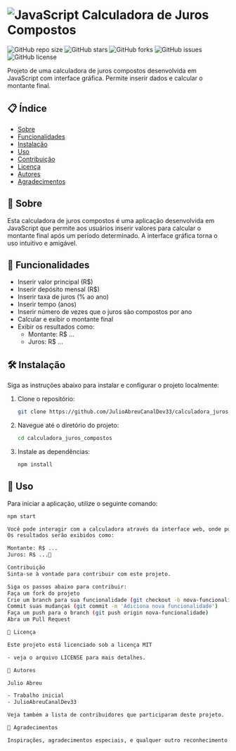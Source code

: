 # ![JavaScript](https://img.icons8.com/color/48/000000/javascript.png) Calculadora de Juros Compostos

![GitHub repo size](https://img.shields.io/github/repo-size/JulioAbreuCanalDev33/calculadora_juros_compostos)
![GitHub stars](https://img.shields.io/github/stars/JulioAbreuCanalDev33/calculadora_juros_compostos?style=social)
![GitHub forks](https://img.shields.io/github/forks/JulioAbreuCanalDev33/calculadora_juros_compostos?style=social)
![GitHub issues](https://img.shields.io/github/issues/JulioAbreuCanalDev33/calculadora_juros_compostos)
![GitHub license](https://img.shields.io/github/license/JulioAbreuCanalDev33/calculadora_juros_compostos)

Projeto de uma calculadora de juros compostos desenvolvida em JavaScript com interface gráfica. Permite inserir dados e calcular o montante final.

## 📋 Índice

- [Sobre](#sobre)
- [Funcionalidades](#funcionalidades)
- [Instalação](#instalação)
- [Uso](#uso)
- [Contribuição](#contribuição)
- [Licença](#licença)
- [Autores](#autores)
- [Agradecimentos](#agradecimentos)

## 📖 Sobre

Esta calculadora de juros compostos é uma aplicação desenvolvida em JavaScript que permite aos usuários inserir valores para calcular o montante final após um período determinado. A interface gráfica torna o uso intuitivo e amigável.

## 🌟 Funcionalidades

- Inserir valor principal (R$)
- Inserir depósito mensal (R$)
- Inserir taxa de juros (% ao ano)
- Inserir tempo (anos)
- Inserir número de vezes que o juros são compostos por ano
- Calcular e exibir o montante final
- Exibir os resultados como:
  - Montante: R$ ...
  - Juros: R$ ...

## 🛠️ Instalação

Siga as instruções abaixo para instalar e configurar o projeto localmente:

1. Clone o repositório:
    ```bash
    git clone https://github.com/JulioAbreuCanalDev33/calculadora_juros_compostos.git
    ```
2. Navegue até o diretório do projeto:
    ```bash
    cd calculadora_juros_compostos
    ```
3. Instale as dependências:
    ```bash
    npm install
    ```

## 🚀 Uso

Para iniciar a aplicação, utilize o seguinte comando:

```bash
npm start

Você pode interagir com a calculadora através da interface web, onde poderá inserir os dados e obter o cálculo do montante final.
Os resultados serão exibidos como:

Montante: R$ ...
Juros: R$ ...🤝

Contribuição
Sinta-se à vontade para contribuir com este projeto.

Siga os passos abaixo para contribuir:
Faça um fork do projeto
Crie um branch para sua funcionalidade (git checkout -b nova-funcionalidade)
Commit suas mudanças (git commit -m 'Adiciona nova funcionalidade')
Faça um push para o branch (git push origin nova-funcionalidade)
Abra um Pull Request

📄 Licença

Este projeto está licenciado sob a licença MIT

- veja o arquivo LICENSE para mais detalhes.

👥 Autores

Julio Abreu

- Trabalho inicial
- JulioAbreuCanalDev33

Veja também a lista de contribuidores que participaram deste projeto.

🎉 Agradecimentos

Inspirações, agradecimentos especiais, e qualquer outro reconhecimento.
